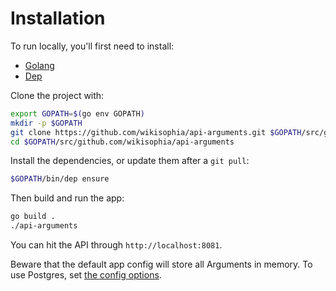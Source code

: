 # Installation

To run locally, you'll first need to install:

- [Golang](https://golang.org/doc/install)
- [Dep](https://github.com/golang/dep#installation)

Clone the project with:

```sh
export GOPATH=$(go env GOPATH)
mkdir -p $GOPATH
git clone https://github.com/wikisophia/api-arguments.git $GOPATH/src/github.com/wikisophia/api-arguments
cd $GOPATH/src/github.com/wikisophia/api-arguments
```

Install the dependencies, or update them after a `git pull`:

```sh
$GOPATH/bin/dep ensure
```

Then build and run the app:

```sh
go build .
./api-arguments
```

You can hit the API through `http://localhost:8081`.

Beware that the default app config will store all Arguments in memory.
To use Postgres, set [the config options](./configuration.md).
